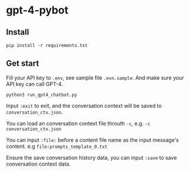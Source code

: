 # gpt-4-pybot

## Install

```
pip install -r requirements.txt
```

## Get start

Fill your API key to `.env`, see sample file `.evn.sample`. And make sure your API key can call GPT-4.

```
python3 run_gpt4_chatbot.py
```

Input `:exit` to exit, and the conversation context will be saved to `conversation_ctx.json`.

You can load an conversation context file throuth `-c`, e.g. `-c conversation_ctx.json`

You can input `:file:` before a content file name as the input message's content. e.g `file:prompts_template_0.txt`

Ensure the save conversation history data, you can input `:save` to save conversation context data.
